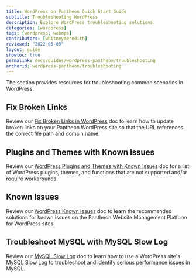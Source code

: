 ```yaml
---
title: WordPress on Pantheon Quick Start Guide
subtitle: Troubleshooting WordPress
description: Explore WordPress troubleshooting solutions.
categories: [wordpress]
tags: [wordpress, webops]
contributors: [whitneymeredith]
reviewed: "2022-05-09"
layout: guide
showtoc: true
permalink: docs/guides/wordpress-pantheon/troubleshooting
anchorid: wordpress-pantheon/troubleshooting
---
```


The section provides resources for troubleshooting common scenarios in WordPress.

## Fix Broken Links

Review our [Fix Broken Links in WordPress](/wordpress-broken-links) doc to learn how to update broken links on your Pantheon WordPress site so that the URL references the correct file path and domain name.

## Plugins and Themes with Known Issues

Review our [WordPress Plugins and Themes with Known Issues](/plugins-known-issues) doc for a list of WordPress plugins, themes, and functions that are not supported and/or require workarounds.

## Known Issues

Review our [WordPress Known Issues](/wordpress-known-issues) doc to learn the recommended solutions for known issues on the Pantheon Website Management Platform for WordPress sites.

## Troubleshoot MySQL with MySQL Slow Log

Review our [MySQL Slow Log](/guides/mariadb-mysql/mysql-slow-log) doc to learn how to use a WordPress site's MySQL Slow Log to troubleshoot and identify serious performance issues in MySQL.
